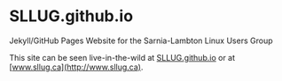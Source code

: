 # SLLUG.github.io
Jekyll/GitHub Pages Website for the Sarnia-Lambton Linux Users Group

This site can be seen live-in-the-wild at [SLLUG.github.io](https://SLLUG.github.io)
or at [www.sllug.ca](http://www.sllug.ca).
